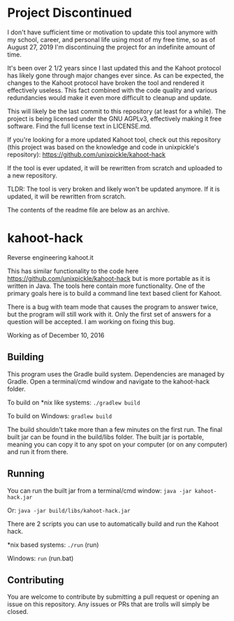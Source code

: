 # Project Discontinued

I don't have sufficient time or motivation to update this tool anymore with my school, career, and personal life using most of my free time, so as of August 27, 2019 I'm discontinuing the project for an indefinite amount of time.

It's been over 2 1/2 years since I last updated this and the Kahoot protocol has likely gone through major changes ever since.
As can be expected, the changes to the Kahoot protocol have broken the tool and rendered it effectively useless.
This fact combined with the code quality and various redundancies would make it even more difficult to cleanup and update.

This will likely be the last commit to this repository (at least for a while).
The project is being licensed under the GNU AGPLv3, effectively making it free software.
Find the full license text in LICENSE.md.

If you're looking for a more updated Kahoot tool, check out this repository (this project was based on the knowledge and code in unixpickle's repository): https://github.com/unixpickle/kahoot-hack

If the tool is ever updated, it will be rewritten from scratch and uploaded to a new repository.

TLDR: The tool is very broken and likely won't be updated anymore. If it is updated, it will be rewritten from scratch.

The contents of the readme file are below as an archive.

# kahoot-hack

Reverse engineering kahoot.it

This has similar functionality to the code here https://github.com/unixpickle/kahoot-hack but is more portable as it is written in Java. The tools here contain more functionality. One of the primary goals here is to build a command line text based client for Kahoot.

There is a bug with team mode that causes the program to answer twice, but the program will still work with it. Only the first set of answers for a question will be accepted. I am working on fixing this bug.

Working as of December 10, 2016

## Building

This program uses the Gradle build system. Dependencies are managed by Gradle. Open a terminal/cmd window and navigate to the kahoot-hack folder.

To build on \*nix like systems: `./gradlew build`

To build on Windows: `gradlew build`

The build shouldn't take more than a few minutes on the first run. The final built jar can be found in the build/libs folder. The built jar is portable, meaning you can copy it to any spot on your computer (or on any computer) and run it from there.

## Running

You can run the built jar from a terminal/cmd window: `java -jar kahoot-hack.jar`

Or: `java -jar build/libs/kahoot-hack.jar`

There are 2 scripts you can use to automatically build and run the Kahoot hack.

*nix based systems: `./run` (run)

Windows: `run` (run.bat)

## Contributing

You are welcome to contribute by submitting a pull request or opening an issue on this repository. Any issues or PRs that are trolls will simply be closed.

